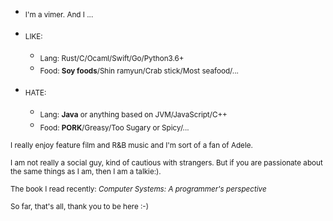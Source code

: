 * <sub> I'm a vimer. And I ... </sub>

* <sub> LIKE: </sub>
  * <sub> Lang: Rust/C/Ocaml/Swift/Go/Python3.6+ </sub>
  * <sub> Food: **Soy foods**/Shin ramyun/Crab stick/Most seafood/... </sub>
  
* <sub> HATE: </sub> 
  * <sub> Lang: **Java** or anything based on JVM/JavaScript/C++ </sub>
  * <sub> Food: **PORK**/Greasy/Too Sugary or Spicy/... </sub>
  
  
<sub> I really enjoy feature film and R&B music and I'm sort of a fan of Adele. </sub>

<sub> I am not really a social guy, kind of cautious with strangers. But if you are passionate about the same things as I am, then I am a talkie:). </sub>

<sub> The book I read recently: *Computer Systems: A programmer's perspective* </sub>

<sub> So far, that's all, thank you to be here :-) </sub>
